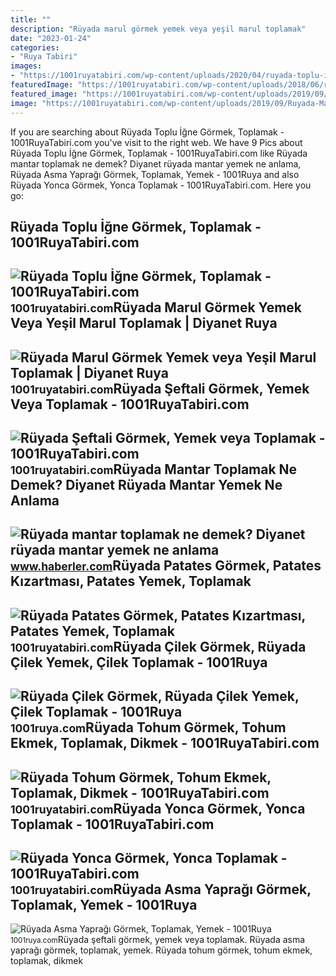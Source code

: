 ```yaml
---
title: ""
description: "Rüyada marul görmek yemek veya yeşil marul toplamak"
date: "2023-01-24"
categories:
- "Ruya Tabiri"
images:
- "https://1001ruyatabiri.com/wp-content/uploads/2020/04/ruyada-toplu-igne-gormek-ruyada-topluigne-toplamak-ne-demek-diyanet-1001ruyatabiri-768x470.jpg"
featuredImage: "https://1001ruyatabiri.com/wp-content/uploads/2018/06/ruyada-patates-kizartmasi-ruyada-patates-almak-1001ruyatabiri.jpg"
featured_image: "https://1001ruyatabiri.com/wp-content/uploads/2019/09/Ruyada-Marul-Gormek-Yemek-veya-Yesil-Marul-Toplamak-Diyanet-islami-dini-Ruya-Tabirleri-sorgulama-1001ruyatabiri.jpg"
image: "https://1001ruyatabiri.com/wp-content/uploads/2019/09/Ruyada-Marul-Gormek-Yemek-veya-Yesil-Marul-Toplamak-Diyanet-islami-dini-Ruya-Tabirleri-sorgulama-1001ruyatabiri.jpg"
---
```


If you are searching about Rüyada Toplu İğne Görmek, Toplamak - 1001RuyaTabiri.com you've visit to the right web. We have 9 Pics about Rüyada Toplu İğne Görmek, Toplamak - 1001RuyaTabiri.com like Rüyada mantar toplamak ne demek? Diyanet rüyada mantar yemek ne anlama, Rüyada Asma Yaprağı Görmek, Toplamak, Yemek - 1001Ruya and also Rüyada Yonca Görmek, Yonca Toplamak - 1001RuyaTabiri.com. Here you go:

Rüyada Toplu İğne Görmek, Toplamak - 1001RuyaTabiri.com
-------------------------------------------------------

 ![Rüyada Toplu İğne Görmek, Toplamak - 1001RuyaTabiri.com](https://1001ruyatabiri.com/wp-content/uploads/2020/04/ruyada-toplu-igne-gormek-ruyada-topluigne-toplamak-ne-demek-diyanet-1001ruyatabiri-768x470.jpg) <small>1001ruyatabiri.com</small>Rüyada Marul Görmek Yemek Veya Yeşil Marul Toplamak | Diyanet Ruya
------------------------------------------------------------------

 ![Rüyada Marul Görmek Yemek veya Yeşil Marul Toplamak | Diyanet Ruya](https://1001ruyatabiri.com/wp-content/uploads/2019/09/Ruyada-Marul-Gormek-Yemek-veya-Yesil-Marul-Toplamak-Diyanet-islami-dini-Ruya-Tabirleri-sorgulama-1001ruyatabiri.jpg) <small>1001ruyatabiri.com</small>Rüyada Şeftali Görmek, Yemek Veya Toplamak - 1001RuyaTabiri.com
---------------------------------------------------------------

 ![Rüyada Şeftali Görmek, Yemek veya Toplamak - 1001RuyaTabiri.com](https://1001ruyatabiri.com/wp-content/uploads/2019/05/Ruyada-seftali-Gormek-Yemek-veya-Toplamak-diyanet-ruya-yorumu-dini-islami-seftali-agaci.jpg) <small>1001ruyatabiri.com</small>Rüyada Mantar Toplamak Ne Demek? Diyanet Rüyada Mantar Yemek Ne Anlama
----------------------------------------------------------------------

 ![Rüyada mantar toplamak ne demek? Diyanet rüyada mantar yemek ne anlama](https://i.hbrcdn.com/haber/2021/03/30/ruyada-mantar-toplamak-ne-demek-diyanet-ruyada-14030005_2795_amp.jpg) <small>www.haberler.com</small>Rüyada Patates Görmek, Patates Kızartması, Patates Yemek, Toplamak
------------------------------------------------------------------

 ![Rüyada Patates Görmek, Patates Kızartması, Patates Yemek, Toplamak](https://1001ruyatabiri.com/wp-content/uploads/2018/06/ruyada-patates-kizartmasi-ruyada-patates-almak-1001ruyatabiri.jpg) <small>1001ruyatabiri.com</small>Rüyada Çilek Görmek, Rüyada Çilek Yemek, Çilek Toplamak - 1001Ruya
------------------------------------------------------------------

 ![Rüyada Çilek Görmek, Rüyada Çilek Yemek, Çilek Toplamak - 1001Ruya](https://1001ruya.com/wp-content/uploads/Ruyada-cilek-Gormek-Ruyada-cilek-Yemek-cilek-Toplamak-ne-demek-diyanet-1024x576.jpg) <small>1001ruya.com</small>Rüyada Tohum Görmek, Tohum Ekmek, Toplamak, Dikmek - 1001RuyaTabiri.com
-----------------------------------------------------------------------

 ![Rüyada Tohum Görmek, Tohum Ekmek, Toplamak, Dikmek - 1001RuyaTabiri.com](https://1001ruyatabiri.com/wp-content/uploads/2020/03/ruyada-tohum-gormek-ruyada-tohum-ekmek-tohum-dikemk-toplamak-topraga-tohum-sulamak-ne-demek-diyanet.jpg?v=1585660198) <small>1001ruyatabiri.com</small>Rüyada Yonca Görmek, Yonca Toplamak - 1001RuyaTabiri.com
--------------------------------------------------------

 ![Rüyada Yonca Görmek, Yonca Toplamak - 1001RuyaTabiri.com](https://1001ruyatabiri.com/wp-content/uploads/2020/04/ruyada-yonca-gormek-ruyada-yonca-toplamak-4-yaprakli-yonca-yemek-ot-gormek-cimen-gormek-ne-demek-diyanet.jpg) <small>1001ruyatabiri.com</small>Rüyada Asma Yaprağı Görmek, Toplamak, Yemek - 1001Ruya
------------------------------------------------------

 ![Rüyada Asma Yaprağı Görmek, Toplamak, Yemek - 1001Ruya](https://1001ruya.com/wp-content/uploads/Ruyada-Asma-Yapragi-Gormek-asma-yapragi-toplamak-yemek-diyanet-1024x576.jpg) <small>1001ruya.com</small>Rüyada şeftali görmek, yemek veya toplamak. Rüyada asma yaprağı görmek, toplamak, yemek. Rüyada tohum görmek, tohum ekmek, toplamak, dikmek

